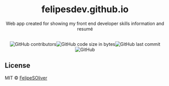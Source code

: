 <h1 align="center">felipesdev.github.io</h1>

<p align="center">Web app created for showing my front end developer skills information and resumé </p>
<br>
<div align="center">
<img alt="GitHub contributors" src="https://img.shields.io/github/contributors/felipesoliver/felipesdev?color=green"><space><space><img alt="GitHub code size in bytes" src="https://img.shields.io/github/languages/code-size/felipesoliver/felipesdev?color=green"><space><space><img alt="GitHub last commit" src="https://img.shields.io/github/last-commit/felipesoliver/felipesdev?color=green"><space><space><img alt="GitHub" src="https://img.shields.io/github/license/felipesoliver/felipesdev?color=green">
</div>

## License

MIT © [FelipeSOliver](https://github.com/felipesoliver)
